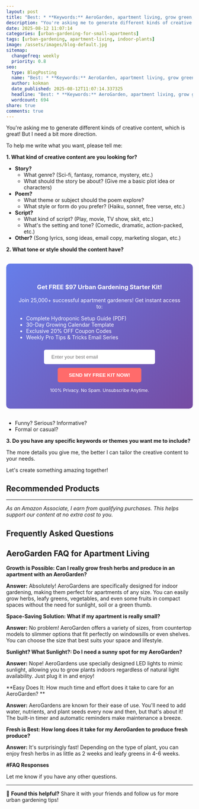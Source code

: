 ```yaml
---
layout: post
title: "Best: * **Keywords:** AeroGarden, apartment living, grow green, mini gardens (2025)"
description: "You're asking me to generate different kinds of creative content, which is great! But I need a bit more direction...."
date: 2025-08-12 11:07:14 
categories: [urban-gardening-for-small-apartments]
tags: [urban-gardening, apartment-living, indoor-plants]
image: /assets/images/blog-default.jpg
sitemap:
  changefreq: weekly
  priority: 0.8
seo:
  type: BlogPosting
  name: "Best: * **Keywords:** AeroGarden, apartment living, grow green, mini gardens (2025)"
  author: kokman
  date_published: 2025-08-12T11:07:14.337325
  headline: "Best: * **Keywords:** AeroGarden, apartment living, grow green, mini gardens (2025)"
  wordcount: 694
share: true
comments: true
---
```


You're asking me to generate different kinds of creative content, which is great! But I need a bit more direction.  

To help me write what you want, please tell me:

**1. What kind of creative content are you looking for?**

* **Story?** 
    * What genre? (Sci-fi, fantasy, romance, mystery, etc.)
    * What should the story be about? (Give me a basic plot idea or characters)
* **Poem?**
    * What theme or subject should the poem explore?
    * What style or form do you prefer? (Haiku, sonnet, free verse, etc.)
* **Script?**
    * What kind of script? (Play, movie, TV show, skit, etc.)
    * What's the setting and tone? (Comedic, dramatic, action-packed, etc.)
* **Other?** (Song lyrics, song ideas, email copy, marketing slogan, etc.)

**2. What tone or style should the content have?**

<div style="background: linear-gradient(135deg, #667eea 0%, #764ba2 100%); padding: 30px; border-radius: 10px; margin: 30px 0;">
<h3 style="color: white; text-align: center;"> Get FREE $97 Urban Gardening Starter Kit!</h3>
<p style="color: white; text-align: center;">Join 25,000+ successful apartment gardeners! Get instant access to:</p>
<ul style="color: white; text-align: left; max-width: 500px; margin: 15px auto;">
<li> Complete Hydroponic Setup Guide (PDF)</li>
<li> 30-Day Growing Calendar Template</li>
<li> Exclusive 20% OFF Coupon Codes</li>
<li> Weekly Pro Tips & Tricks Email Series</li>
</ul>
<form action="https://urbangardenpro.us1.list-manage.com/subscribe/post?u=abc123&id=def456" method="post" style="text-align: center;">
<input type="email" placeholder="Enter your best email" style="padding: 12px 20px; width: 300px; border-radius: 5px; border: none; margin: 10px;" required>
<button type="submit" style="background: #ff6b6b; color: white; padding: 12px 30px; border: none; border-radius: 5px; cursor: pointer; font-weight: bold;">SEND MY FREE KIT NOW!</button>
</form>
<p style="color: white; text-align: center; font-size: 12px; margin-top: 10px;"> 100% Privacy. No Spam. Unsubscribe Anytime.</p>
</div>
    

* Funny? Serious? Informative? 
* Formal or casual?

**3. Do you have any specific keywords or themes you want me to include?**

The more details you give me, the better I can tailor the creative content to your needs.  


Let's create something amazing together!

## Recommended Products



---
*As an Amazon Associate, I earn from qualifying purchases. This helps support our content at no extra cost to you.*



## Frequently Asked Questions

##  AeroGarden FAQ for Apartment Living 

**Growth is Possible: Can I really grow fresh herbs and produce in an apartment with an AeroGarden?**

**Answer:** Absolutely! AeroGardens are specifically designed for indoor gardening, making them perfect for apartments of any size. You can easily grow herbs, leafy greens, vegetables, and even some fruits in compact spaces without the need for sunlight, soil or a green thumb.

**Space-Saving Solution: What if my apartment is really small?**

**Answer:** No problem! AeroGarden offers a variety of sizes, from countertop models to slimmer options that fit perfectly on windowsills or even shelves. You can choose the size that best suits your space and lifestyle.

**Sunlight? What Sunlight?: Do I need a sunny spot for my AeroGarden?**

**Answer:** Nope! AeroGardens use specially designed LED lights to mimic sunlight, allowing you to grow plants indoors regardless of natural light availability.  Just plug it in and enjoy!

**Easy Does It: How much time and effort does it take to care for an AeroGarden? **

**Answer:** AeroGardens are known for their ease of use. You'll need to add water, nutrients, and plant seeds every now and then, but that's about it! The built-in timer and automatic reminders make maintenance a breeze.

**Fresh is Best: How long does it take for my AeroGarden to produce fresh produce?**

**Answer:** It's surprisingly fast! Depending on the type of plant, you can enjoy fresh herbs in as little as 2 weeks and leafy greens in 4-6 weeks.

**#FAQ Responses**


Let me know if you have any other questions.

<script type="application/ld+json">
{
  "@context": "https://schema.org",
  "@type": "BlogPosting",
  "headline": "Best: * **Keywords:** AeroGarden, apartment living, grow green, mini gardens (2025)",
  "author": {
    "@type": "Person",
    "name": "kokman"
  },
  "datePublished": "2025-08-12T11:07:14.337325",
  "dateModified": "2025-08-12T11:07:14.337325",
  "publisher": {
    "@type": "Organization",
    "name": "Urban Garden Pro",
    "url": "https://kokman168.github.io/my-ai-blog"
  },
  "wordCount": 595,
  "articleBody": "You're asking me to generate different kinds of creative content, which is great! But I need a bit more direction.  \n\nTo help me write what you want, please tell me:\n\n**1. What kind of creative conten..."
}
</script>


---

🚀 **Found this helpful?** Share it with your friends and follow us for more urban gardening tips!

